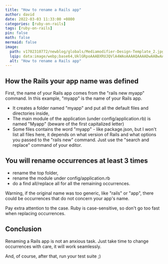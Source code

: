 ```yaml
---
title: "How to rename a Rails app"
author: david
date: 2022-03-03 11:33:00 +0800
categories: [ruby-on-rails]
tags: [ruby-on-rails]
pin: false
math: false
mermaid: false
image:
  path: v1702310772/newblog/globals/Mediamodifier-Design-Template_2.jpg
  lqip: data:image/webp;base64,UklGRpoAAABXRUJQVlA4WAoAAAAQAAAADwAABwAAQUxQSDIAAAARL0AmbZurmr57yyIiqE8oiG0bejIYEQTgqiDA9vqnsUSI6H+oAERp2HZ65qP/VIAWAFZQOCBCAAAA8AEAnQEqEAAIAAVAfCWkAALp8sF8rgRgAP7o9FDvMCkMde9PK7euH5M1m6VWoDXf2FkP3BqV0ZYbO6NA/VFIAAAA
  alt: "How to rename a Rails app"
---
```


## How the Rails your app name was defined

First, the name of your Rails app comes from the "rails new myapp" command. In this example, "myapp" is the name of your Rails app.

 - It creates a folder named "myapp" and put all the default files and directories inside,
 - The main module of the application (under config/application.rb) is named "Myapp" (beware of the first capitalized letter)
 - Some files contains the word "myapp" - like package.json, but I won't list all files here, it depends on what version of Rails and what options you passed to the "rails new" command. Just use the "search and replace" command of your editor.

## You will rename occurrences at least 3 times

 - rename the top folder,
 - rename the module under config/application.rb
 - do a find all/replace all for all the remaining occurrences.

Warning, if the original name was too generic, like "rails" or "app", there could be occurrences that do not concern your app's name.

Pay extra attention to the case. Ruby is case-sensitive, so don't go too fast when replacing occurrences.

## Conclusion

Renaming a Rails app is not an anxious task. Just take time to change occurrences with care, it will work seamlessly.

And, of course, after that, run your test suite ;)